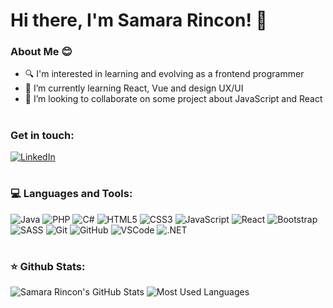 # Hi there, I'm Samara Rincon! 👋

### About Me 😊
- 🔍 I'm interested in learning and evolving as a frontend programmer
- 🌱 I’m currently learning React, Vue and design UX/UI
- 🤝 I’m looking to collaborate on some project about JavaScript and React

#
### Get in touch:
  [![LinkedIn](https://img.shields.io/badge/-LinkedIn-blue?style=for-the-badge&logo=linkedin)](https://www.linkedin.com/in/samara-montana/)

#
### 💻 Languages and Tools:
  ![Java](https://img.shields.io/badge/Java-%23ED8B00.svg?&style=for-the-badge&logo=java&logoColor=white)
  ![PHP](https://img.shields.io/badge/PHP-%23777BB4.svg?&style=for-the-badge&logo=php&logoColor=white)
  ![C#](https://img.shields.io/badge/C%23-%23951284.svg?&style=for-the-badge&logo=c-sharp&logoColor=white)
  ![HTML5](https://img.shields.io/badge/HTML5-%23E34F26.svg?&style=for-the-badge&logo=html5&logoColor=white)
  ![CSS3](https://img.shields.io/badge/CSS3-%231572B6.svg?&style=for-the-badge&logo=css3&logoColor=white)
  ![JavaScript](https://img.shields.io/badge/JavaScript-%23F7DF1E.svg?&style=for-the-badge&logo=javascript&logoColor=black)
  ![React](https://img.shields.io/badge/React-%2361DAFB.svg?&style=for-the-badge&logo=react&logoColor=white)
  ![Bootstrap](https://img.shields.io/badge/Bootstrap-%237952B3.svg?&style=for-the-badge&logo=bootstrap&logoColor=white)
  ![SASS](https://img.shields.io/badge/SASS-%23CC6699.svg?&style=for-the-badge&logo=sass&logoColor=white)
  ![Git](https://img.shields.io/badge/Git-%23F05032.svg?&style=for-the-badge&logo=git&logoColor=white)
  ![GitHub](https://img.shields.io/badge/GitHub-%23181717.svg?&style=for-the-badge&logo=github&logoColor=white)
  ![VSCode](https://img.shields.io/badge/Visual_Studio_Code-%23007ACC.svg?&style=for-the-badge&logo=visual-studio-code&logoColor=white)
  ![.NET](https://img.shields.io/badge/.NET-%23512BD4.svg?&style=for-the-badge&logo=.net&logoColor=white)

#
### ⭐ Github Stats:
![Samara Rincon's GitHub Stats](https://github-readme-stats.vercel.app/api?username=sammy0804&show_icons=true&theme=radical&text_bold=false&line_height=20)
![Most Used Languages](https://github-readme-stats.vercel.app/api/top-langs/?username=sammy0804&theme=radical&layout=compact)


